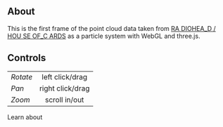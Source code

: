 About
---------------------------

This is the first frame of the point cloud data taken from [RA DIOHEA_D / HOU SE OF_C ARDS](https://github.com/dataarts/radiohead) as a particle system with WebGL and three.js. 

Controls
---------------------------


|        |            | 
| ------------- |:-------------:| 
| *Rotate*   | left click/drag | 
| *Pan*      | right click/drag      |  
| *Zoom* | scroll in/out      |   

Learn about 





